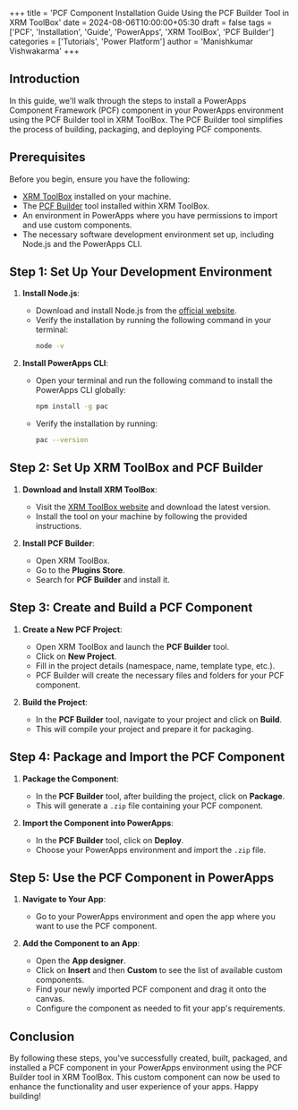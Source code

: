 +++
title = 'PCF Component Installation Guide Using the PCF Builder Tool in XRM ToolBox'
date = 2024-08-06T10:00:00+05:30
draft = false
tags = ['PCF', 'Installation', 'Guide', 'PowerApps', 'XRM ToolBox', 'PCF Builder']
categories = ['Tutorials', 'Power Platform']
author = 'Manishkumar Vishwakarma'
+++

<!-- # PCF Component Installation Guide Using the PCF Builder Tool in XRM ToolBox -->

## Introduction

In this guide, we'll walk through the steps to install a PowerApps Component Framework (PCF) component in your PowerApps environment using the PCF Builder tool in XRM ToolBox. The PCF Builder tool simplifies the process of building, packaging, and deploying PCF components.

## Prerequisites

Before you begin, ensure you have the following:

- [XRM ToolBox](https://www.xrmtoolbox.com/) installed on your machine.
- The [PCF Builder](https://www.xrmtoolbox.com/plugins/Maverick.PCF.Builder/) tool installed within XRM ToolBox.
- An environment in PowerApps where you have permissions to import and use custom components.
- The necessary software development environment set up, including Node.js and the PowerApps CLI.

## Step 1: Set Up Your Development Environment

1. **Install Node.js**:
   - Download and install Node.js from the [official website](https://nodejs.org/).
   - Verify the installation by running the following command in your terminal:
     ```bash
     node -v
     ```

2. **Install PowerApps CLI**:
   - Open your terminal and run the following command to install the PowerApps CLI globally:
     ```bash
     npm install -g pac
     ```
   - Verify the installation by running:
     ```bash
     pac --version
     ```

## Step 2: Set Up XRM ToolBox and PCF Builder

1. **Download and Install XRM ToolBox**:
   - Visit the [XRM ToolBox website](https://www.xrmtoolbox.com/) and download the latest version.
   - Install the tool on your machine by following the provided instructions.

2. **Install PCF Builder**:
   - Open XRM ToolBox.
   - Go to the **Plugins Store**.
   - Search for **PCF Builder** and install it.

## Step 3: Create and Build a PCF Component

1. **Create a New PCF Project**:
   - Open XRM ToolBox and launch the **PCF Builder** tool.
   - Click on **New Project**.
   - Fill in the project details (namespace, name, template type, etc.).
   - PCF Builder will create the necessary files and folders for your PCF component.

2. **Build the Project**:
   - In the **PCF Builder** tool, navigate to your project and click on **Build**.
   - This will compile your project and prepare it for packaging.

## Step 4: Package and Import the PCF Component

1. **Package the Component**:
   - In the **PCF Builder** tool, after building the project, click on **Package**.
   - This will generate a `.zip` file containing your PCF component.

2. **Import the Component into PowerApps**:
   - In the **PCF Builder** tool, click on **Deploy**.
   - Choose your PowerApps environment and import the `.zip` file.

## Step 5: Use the PCF Component in PowerApps

1. **Navigate to Your App**:
   - Go to your PowerApps environment and open the app where you want to use the PCF component.
   
2. **Add the Component to an App**:
   - Open the **App designer**.
   - Click on **Insert** and then **Custom** to see the list of available custom components.
   - Find your newly imported PCF component and drag it onto the canvas.
   - Configure the component as needed to fit your app's requirements.

## Conclusion

By following these steps, you've successfully created, built, packaged, and installed a PCF component in your PowerApps environment using the PCF Builder tool in XRM ToolBox. This custom component can now be used to enhance the functionality and user experience of your apps. Happy building!
